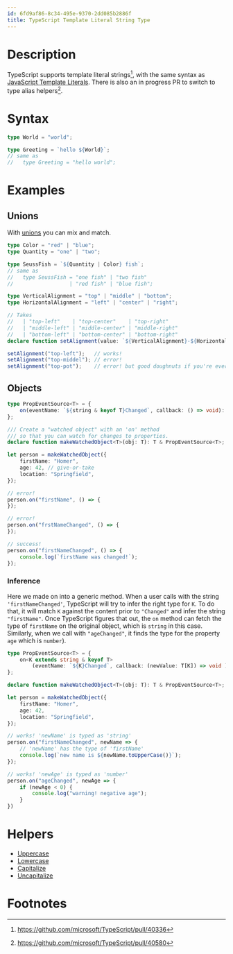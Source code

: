 ```yaml
---
id: 6fd9af86-8c34-495e-9370-2dd085b2886f
title: TypeScript Template Literal String Type
---
```


# Description

TypeScript supports template literal strings[^1], with the same syntax
as [JavaScript Template
Literals](20201112100637-javascript_template_literals). There is also an
in progress PR to switch to type alias helpers[^2].

# Syntax

``` typescript
type World = "world";

type Greeting = `hello ${World}`;
// same as
//   type Greeting = "hello world";
```

# Examples

## Unions

With [unions](20200929163219-typescript_union_type) you can mix and
match.

``` typescript
type Color = "red" | "blue";
type Quantity = "one" | "two";

type SeussFish = `${Quantity | Color} fish`;
// same as
//   type SeussFish = "one fish" | "two fish"
//                  | "red fish" | "blue fish";
```

``` typescript
type VerticalAlignment = "top" | "middle" | "bottom";
type HorizontalAlignment = "left" | "center" | "right";

// Takes
//   | "top-left"    | "top-center"    | "top-right"
//   | "middle-left" | "middle-center" | "middle-right"
//   | "bottom-left" | "bottom-center" | "bottom-right"
declare function setAlignment(value: `${VerticalAlignment}-${HorizontalAlignment}`): void;

setAlignment("top-left");   // works!
setAlignment("top-middel"); // error!
setAlignment("top-pot");    // error! but good doughnuts if you're ever in Seattle
```

## Objects

``` typescript
type PropEventSource<T> = {
    on(eventName: `${string & keyof T}Changed`, callback: () => void): void;
};

/// Create a "watched object" with an 'on' method
/// so that you can watch for changes to properties.
declare function makeWatchedObject<T>(obj: T): T & PropEventSource<T>;

let person = makeWatchedObject({
    firstName: "Homer",
    age: 42, // give-or-take
    location: "Springfield",
});    

// error!
person.on("firstName", () => {
});

// error!
person.on("frstNameChanged", () => {
});

// success!
person.on("firstNameChanged", () => {
    console.log(`firstName was changed!`);
});
```

### Inference

Here we made on into a generic method. When a user calls with the string
`'firstNameChanged'`, TypeScript will try to infer the right type for
`K`. To do that, it will match `K` against the content prior to
`"Changed"` and infer the string `"firstName"`. Once TypeScript figures
that out, the `on` method can fetch the type of `firstName` on the
original object, which is `string` in this case. Similarly, when we call
with `"ageChanged"`, it finds the type for the property `age` which is
`number`).

``` typescript
type PropEventSource<T> = {
    on<K extends string & keyof T>
        (eventName: `${K}Changed`, callback: (newValue: T[K]) => void ): void;
};

declare function makeWatchedObject<T>(obj: T): T & PropEventSource<T>;

let person = makeWatchedObject({
    firstName: "Homer",
    age: 42,
    location: "Springfield",
});

// works! 'newName' is typed as 'string'
person.on("firstNameChanged", newName => {
    // 'newName' has the type of 'firstName'
    console.log(`new name is ${newName.toUpperCase()}`);
});

// works! 'newAge' is typed as 'number'
person.on("ageChanged", newAge => {
    if (newAge < 0) {
        console.log("warning! negative age");
    }
})
```

# Helpers

-   [Uppercase](20201123103250-uppercase)
-   [Lowercase](20201123103315-lowercase)
-   [Capitalize](20201123103333-capitalize)
-   [Uncapitalize](20201123103400-uncapitalize)

# Footnotes

[^1]: <https://github.com/microsoft/TypeScript/pull/40336>

[^2]: <https://github.com/microsoft/TypeScript/pull/40580>

